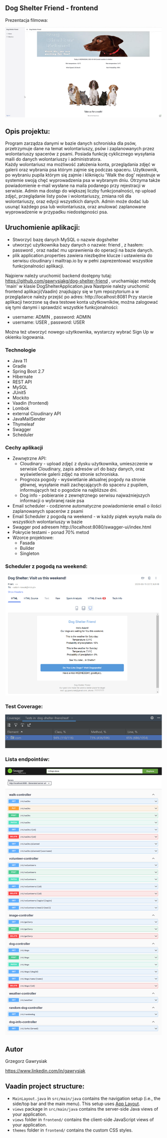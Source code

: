 ## Dog Shelter Friend - frontend

Prezentacja filmowa:

[![Watch the video](src/main/resources/image/shelter.png)](https://youtu.be/2zS0bvYKO4U)


## Opis projektu:

Program zarządza danymi w bazie danych schroniska dla psów, przetrzymuje dane na temat wolontariuszy, psów i zaplanowanych przez wolontariuszy spacerów z psami. Posiada funkcję cyklicznego wysyłania maili do danych wolontariuszy i administratora.  
Każdy wolontariusz ma możliwość założenia konta, przeglądania zdjęć w galerii oraz wybrania psa którym zajmie się podczas spaceru. Użytkownik, po wybraniu pupila którym się zajmie i kliknięciu 'Walk the dog' rejestruje w systemie swoją chęć wyprowadzenia psa w wybranym dniu. Otrzyma także powiadomienie e-mail wysłane na maila podanego przy rejestracji w serwisie.
Admin ma dostęp do większej liczby funkcjonalności, np upload zdjęć, przeglądanie listy psów i wolontariuszy, zmiana roli dla wolontariuszy, oraz edycji wszystkich danych. Admin może dodać lub usunąć każdego psa lub wolontariusza, oraz anulować zaplanowane wyprowadzenie w przypadku niedostępności psa.

## Uruchomienie aplikacji:

- Stworzyć bazę danych MySQL o nazwie dogshelter
- utworzyć użytkownika bazy danych o nazwie: friend , z hasłem: password , oraz nadać mu uprawnienia do operacji na bazie danych.
- plik application.properties zawiera niezbędne klucze i ustawienia do serwisu cloudinary i mailtrap.io by w pełni zaprezentować wszystkie funkcjonalności aplikacji.

Najpierw należy uruchomić backend dostępny tutaj: https://github.com/gawrysiakg/dog-shelter-friend , uruchamiając metodę 'main' w klasie DogShelterApplication.java
Nastpnie należy uruchomić frontend aplikacji(Vaadin) znajdujący się w tym repozytorium
a w przeglądarce należy przejść po adres: http://localhost:8081
Przy starcie aplikacji tworzone są dwa testowe konta użytkowników, można zalogować się tymi danymi i sprawdzić wszystkie funkcjonalności:
- username: ADMIN , password: ADMIN
- username: USER , password: USER

Można też utworzyć nowego użytkownika, wystarczy wybrać Sign Up w okienku logowania.


### Technologie

- Java 11
- Gradle
- Spring Boot 2.7
- Hibernate
- REST API
- MySQL
- JUnit5
- Mockito
- Vaadin (frontend)
- Lombok
- external Cloudinary API
- JavaMailSender
- Thymeleaf
- Swagger
- Scheduler



### Cechy aplikacji

- Zewnętrzne API:
  - Cloudinary - upload zdjęć z dysku użytkownika, umieszczenie w serwisie Cloudinary, zapis adresów url do bazy danych, oraz wyświetlenie galerii zdjęć na stronie schroniska.
  - Prognoza pogody - wyświetlanie aktualnej pogody na stronie głównej, wysyłanie maili zachęcających do spaceru z pupilem, informujących też o pogodzie na najbliższe dni.
  - Dog info - pobieranie z zewnętrznego serwisu najważniejszych informacji o wybranej rasie psa
- Email scheduler - codzienne automatyczne powiadomienie email o ilości zaplanowanych spacerów z psami
- Email Scheduler z pogodą na weekend - w każdy piątek wysyła maila do wszystkich wolontariuszy w bazie
- Swagger pod adresem http://localhost:8080/swagger-ui/index.html
- Pokrycie testami - ponad 70% metod
- Wzorce projektowe:
  - Fasada
  - Builder
  - Singleton


### Scheduler z pogodą na weekend:
![Scheduler](src/main/resources/image/mail.png)


### Test Coverage:
![Coverage](src/main/resources/image/test_coverage.png)


### Lista endpointów:
![Swagger](src/main/resources/image/swagger.png)

## Autor
Grzegorz Gawrysiak

https://www.linkedin.com/in/gawrysiak


## Vaadin project structure:

- `MainLayout.java` in `src/main/java` contains the navigation setup (i.e., the
  side/top bar and the main menu). This setup uses
  [App Layout](https://vaadin.com/docs/components/app-layout).
- `views` package in `src/main/java` contains the server-side Java views of your application.
- `views` folder in `frontend/` contains the client-side JavaScript views of your application.
- `themes` folder in `frontend/` contains the custom CSS styles.
